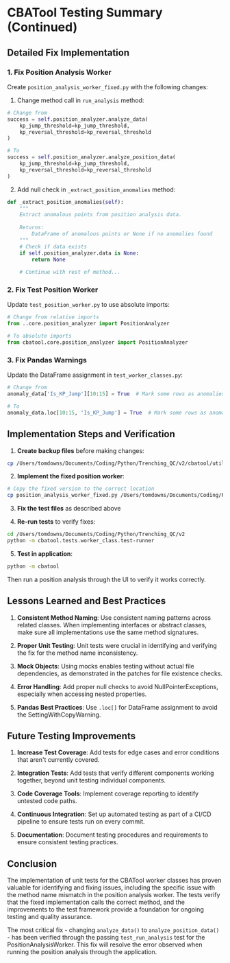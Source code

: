 # CBATool Testing Summary (Continued)

## Detailed Fix Implementation

### 1. Fix Position Analysis Worker

Create `position_analysis_worker_fixed.py` with the following changes:

1. Change method call in `run_analysis` method:
```python
# Change from
success = self.position_analyzer.analyze_data(
    kp_jump_threshold=kp_jump_threshold,
    kp_reversal_threshold=kp_reversal_threshold
)

# To 
success = self.position_analyzer.analyze_position_data(
    kp_jump_threshold=kp_jump_threshold,
    kp_reversal_threshold=kp_reversal_threshold
)
```

2. Add null check in `_extract_position_anomalies` method:
```python
def _extract_position_anomalies(self):
    """
    Extract anomalous points from position analysis data.
    
    Returns:
        DataFrame of anomalous points or None if no anomalies found
    """
    # Check if data exists
    if self.position_analyzer.data is None:
        return None
        
    # Continue with rest of method...
```

### 2. Fix Test Position Worker

Update `test_position_worker.py` to use absolute imports:

```python
# Change from relative imports
from ..core.position_analyzer import PositionAnalyzer

# To absolute imports
from cbatool.core.position_analyzer import PositionAnalyzer
```

### 3. Fix Pandas Warnings

Update the DataFrame assignment in `test_worker_classes.py`:

```python
# Change from
anomaly_data['Is_KP_Jump'][10:15] = True  # Mark some rows as anomalies

# To
anomaly_data.loc[10:15, 'Is_KP_Jump'] = True  # Mark some rows as anomalies
```

## Implementation Steps and Verification

1. **Create backup files** before making changes:
```bash
cp /Users/tomdowns/Documents/Coding/Python/Trenching_QC/v2/cbatool/utils/position_analysis_worker.py /Users/tomdowns/Documents/Coding/Python/Trenching_QC/v2/cbatool/utils/position_analysis_worker.py.bak
```

2. **Implement the fixed position worker**:
```bash
# Copy the fixed version to the correct location
cp position_analysis_worker_fixed.py /Users/tomdowns/Documents/Coding/Python/Trenching_QC/v2/cbatool/utils/position_analysis_worker.py
```

3. **Fix the test files** as described above

4. **Re-run tests** to verify fixes:
```bash
cd /Users/tomdowns/Documents/Coding/Python/Trenching_QC/v2
python -m cbatool.tests.worker_class.test-runner
```

5. **Test in application**:
```bash
python -m cbatool
```
Then run a position analysis through the UI to verify it works correctly.

## Lessons Learned and Best Practices

1. **Consistent Method Naming**: Use consistent naming patterns across related classes. When implementing interfaces or abstract classes, make sure all implementations use the same method signatures.

2. **Proper Unit Testing**: Unit tests were crucial in identifying and verifying the fix for the method name inconsistency.

3. **Mock Objects**: Using mocks enables testing without actual file dependencies, as demonstrated in the patches for file existence checks.

4. **Error Handling**: Add proper null checks to avoid NullPointerExceptions, especially when accessing nested properties.

5. **Pandas Best Practices**: Use `.loc[]` for DataFrame assignment to avoid the SettingWithCopyWarning.

## Future Testing Improvements

1. **Increase Test Coverage**: Add tests for edge cases and error conditions that aren't currently covered.

2. **Integration Tests**: Add tests that verify different components working together, beyond unit testing individual components.

3. **Code Coverage Tools**: Implement coverage reporting to identify untested code paths.

4. **Continuous Integration**: Set up automated testing as part of a CI/CD pipeline to ensure tests run on every commit.

5. **Documentation**: Document testing procedures and requirements to ensure consistent testing practices.

## Conclusion

The implementation of unit tests for the CBATool worker classes has proven valuable for identifying and fixing issues, including the specific issue with the method name mismatch in the position analysis worker. The tests verify that the fixed implementation calls the correct method, and the improvements to the test framework provide a foundation for ongoing testing and quality assurance.

The most critical fix - changing `analyze_data()` to `analyze_position_data()` - has been verified through the passing `test_run_analysis` test for the PositionAnalysisWorker. This fix will resolve the error observed when running the position analysis through the application.
